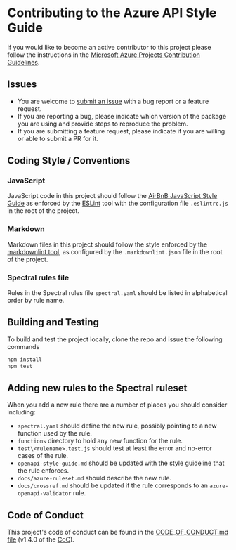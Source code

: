 # Contributing to the Azure API Style Guide

If you would like to become an active contributor to this project please follow the instructions in the
[Microsoft Azure Projects Contribution Guidelines](https://opensource.microsoft.com/collaborate/).

## Issues

- You are welcome to [submit an issue](https://github.com/azure/azure-api-style-guide/issues) with a bug report or a feature request.
- If you are reporting a bug, please indicate which version of the package you are using and provide steps to reproduce the problem.
- If you are submitting a feature request, please indicate if you are willing or able to submit a PR for it.

## Coding Style / Conventions

### JavaScript

JavaScript code in this project should follow the [AirBnB JavaScript Style Guide][] as enforced by the [ESLint][] tool
with the configuration file `.eslintrc.js` in the root of the project.

[AirBnB JavaScript Style Guide]: https://github.com/airbnb/javascript
[ESLint]: https://eslint.org/

### Markdown

Markdown files in this project should follow the style enforced by the [markdownlint tool][],
as configured by the `.markdownlint.json` file in the root of the project.

[markdownlint tool]: https://github.com/DavidAnson/markdownlint

### Spectral rules file

Rules in the Spectral rules file `spectral.yaml` should be listed in alphabetical order by rule name.

## Building and Testing

To build and test the project locally, clone the repo and issue the following commands

```sh
npm install
npm test
```

## Adding new rules to the Spectral ruleset

When you add a new rule there are a number of places you should consider including:

- `spectral.yaml` should define the new rule, possibly pointing to a new function used by the rule.
- `functions` directory to hold any new function for the rule.
- `test\<rulename>.test.js` should test at least the error and no-error cases of the rule.
- `openapi-style-guide.md` should be updated with the style guideline that the rule enforces.
- `docs/azure-ruleset.md` should describe the new rule.
- `docs/crossref.md` should be updated if the rule corresponds to an `azure-openapi-validator` rule.

## Code of Conduct

This project's code of conduct can be found in the
[CODE_OF_CONDUCT.md file](https://github.com/Azure/azure-api-style-guide/blob/main/CODE_OF_CONDUCT.md)
(v1.4.0 of the [CoC](https://contributor-covenant.org/)).
